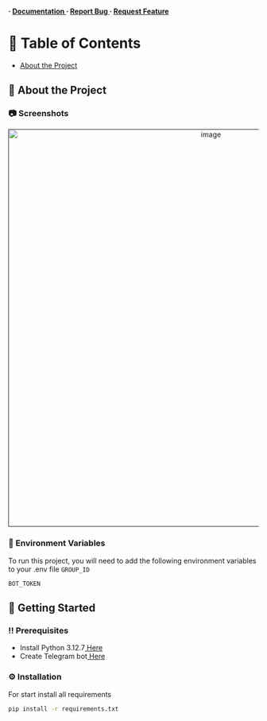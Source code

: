 <h4> <span> · </span> <a href="https://github.com/MarryBye/Schedule Bot/blob/master/README.md"> Documentation </a> <span> · </span> <a href="https://github.com/MarryBye/Schedule Bot/issues"> Report Bug </a> <span> · </span> <a href="https://github.com/MarryBye/Schedule Bot/issues"> Request Feature </a> </h4>


# :notebook_with_decorative_cover: Table of Contents

- [About the Project](#star2-about-the-project)


## :star2: About the Project

### :camera: Screenshots
<div align="center"> <a href=""><img src="https://imgur.com/a/n5oLoZr" alt='image' width='800'/></a> </div>



### :key: Environment Variables
To run this project, you will need to add the following environment variables to your .env file
`GROUP_ID`

`BOT_TOKEN`



## :toolbox: Getting Started

### :bangbang: Prerequisites

- Install Python 3.12.7<a href="https://www.python.org/downloads/release/python-3127/"> Here</a>
- Create Telegram bot<a href="Https://t.me/BotFather"> Here</a>


### :gear: Installation

For start install all requirements
```bash
pip install -r requirements.txt
```
